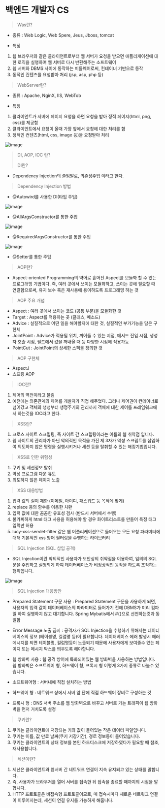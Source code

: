 # 백엔드 개발자 CS
> Was란?
- 종류 : Web Logic, Web Spere, Jeus, Jboss, tomcat

- 특징
1. 웹 브라우저와 같은 클라이언트로부터 웹 서버가 요청을 받으면 애플리케이션에 대한 로직을 실행하여 웹 서버로 다시 반환해주는 소프트웨어
2. 웹 서버와 DBMS 사이에 동작하는 미들웨어로써, 컨테이너 기반으로 동작
3. 동적인 컨텐츠를 요청받아 처리 (jsp, asp, php 등)

> WebServer란?

- 종류 : Apache, NginX, IIS, WebTob

- 특징
1. 클라이언트가 서버에 페이지 요청을 하면 요청을 받아 정적 페이지(html, png, css)를 제공함
2. 클라이언트에서 요청이 올때 가장 앞에서 요청에 대한 처리를 함
3. 정적인 컨텐츠(html, css, image 등)을 요청받아 처리

![image](https://user-images.githubusercontent.com/37327676/177281162-a244f024-29bb-4e04-8a73-de5199d93fbe.png)

> DI, AOP, IOC 란?
>
> DI란?
- Dependency Injection의 줄임말로, 의존성주입 이라고 한다.

> Dependency Injection 방법
- @Autowird를 사용한 DI(타입 주입)

![image](https://user-images.githubusercontent.com/37327676/177284698-66e419eb-3fc7-470c-8e1a-d4320516a1c0.png)

- @AllArgsConstructor를 통한 주입

![image](https://user-images.githubusercontent.com/37327676/177284776-705616ea-4520-46b1-84da-2db4498f40a9.png)

- @RequiredArgsConstructor를 통한 주입

![image](https://user-images.githubusercontent.com/37327676/177283017-087062ec-ad75-44fc-aefd-2ad76968a384.png)

- @Setter를 통한 주입

> AOP란?
- Aspect-oriented Programming의 약어로 흩어진 Aspect를 모듈화 할 수 있는 프로그래밍 기법이다. 즉, 여러 곳에서 쓰이는 모듈화하고, 쓰이는 곳에 필요할 때 연결함으로써, 유지 보수 혹은 재사용에 용이하도록 프로그래밍 하는 것

> AOP 주요 개념
- Aspect : 여러 곳에서 쓰이는 코드 (공통 부분)을 모듈화한 것
- Target : Aspect를 적용하는 곳 (클래스, 메소드)
- Advice : 실질적으로 어떤 일을 해야할지에 대한 것, 실질적인 부가기능을 담은 구현체
- JointPoint : Advice가 적용될 위치, 끼어들 수 있는 지점, 메서드 진입 시점, 생성자 호출 시점, 필드에서 값을 꺼내올 때 등 다양한 시점에 적용가능
- PointCut : JointPoint의 상세한 스펙을 정의한 것

> AOP 구현체
- AspectJ
- 스프링 AOP

> IOC란?
1. 제어의 역전이라고 불림
2. 예전에는 의존관계의 제어를 개발자가 직접 해주었다. 그러나 제어권이 컨테이너로 넘어갔고 객체의 생성부터 생명주기의 관리까지 객체에 대한 제어를 프레임워크에서 하는것을 IOC라고 한다.

> XSS란?
1. 크로스 사이트 스크립팅, 즉 사이트 간 스크립팅이라는 이름의 웹 취약점 입니다.
2. 웹 사이트의 관리자가 아닌 악의적인 목적을 가진 제 3자가 악성 스크립트를 삽입하여 의도하지 않은 명령을 실행시키거나 세션 등을 탈취할 수 있는 해킹기법입니다. 

> XSS로 인한 위험성
1. 쿠키 및 세션정보 탈취
2. 악성 프로그램 다운 유도
3. 의도하지 않은 페이지 노출

> XSS 대응방법
1. 입력 값의 길이 제한 (이메일, 아이디, 패스워드 등 목적에 맞게)
2. replace 등의 함수를 이용한 치환
3. 입력 값에 대한 꼼꼼한 유효성 검사 (반드시 서버에서 수행)
4. 불가피하게 html 태그 사용을 허용해야 할 경우 화이트리스트를 만들어 특정 태그 입력만 허용
5. lucy-xss-servlet-filter 같은 웹 어플리케이션으로 들어오는 모든 요청 파라미터에 대해 기본적인 xss 방어 필터링을 수행하는 라이브러리 

> SQL Injection (SQL 삽입 공격)
- SQL Injection이란 악의적인 사용자가 보안상의 취약점을 이용하여, 임의의 SQL문을 주입하고 실행되게 하여 데이터베이스가 비정상적인 동작을 하도록 조작하는 행위입니다.

![image](https://user-images.githubusercontent.com/37327676/177290118-7ea13a47-7454-49a1-af6e-e6a797aaa27d.png)

> SQL Injection 대응방안
- Prepared Statement 구문 사용 : Prepared Statement 구문을 사용하게 되면, 사용자의 입력 값이 데이터베이스의 파라미터로 들어가기 전에 DBMS가 미리 컴파일 하여 실행하지 않고 대기합니다. Spring Mybatis에서 #{}으로 선언하는것과 동일함

- Error Message 노출 금지 : 공격자가 SQL Injection을 수행하기 위해서는 데이터베이스의 정보 (테이블명, 컬럼명 등)이 필요합니다. 데이터베이스 에러 발생시 에러메시지를 되면 테이블명, 컬럼명등이 노출되기 때문에 사용자에게 보여줄수 있는 페이지 또는 메시지 박스를 띄우도록 해야합니다.

- 웹 방화벽 사용 : 웹 공격 방어에 특화되어있는 웹 방화벽을 사용하는 방법입니다. 웹 방화벽은 소프트웨어 형, 하드웨어 형, 프록시 형 이렇게 3가지 종류로 나눌수 있습니다. 
- 소프트웨어형 : 서버내에 직접 설치하는 방법
- 하드웨어 형 : 네트워크 상에서 서버 앞 단에 직접 하드웨어 장비로 구성하는 것
- 프록시 형 : DNS 서버 주소를 웹 방화벽으로 바꾸고 서버로 가는 트래픽이 웹 방화벽을 먼저 거치도록 설정

> 쿠키란?
1. 쿠키는 클라이언트에 저장되는 키와 값이 들어있는 작은 데이터 파일입니다.
2. 쿠키는 이름, 값 만료 날짜(쿠키 저장기간), 경로 정보등이 들어있습니다.
3. 쿠키는 클라이언트의 상태 정보를 본인 하드디스크에 저장하였다가 필요할 때 참조, 재사용합니다.

> 세션이란?
1. 세션은 클라이언트와 웹서버 간 네트워크 연결이 지속 유지되고 있는 상태를 말합니다.
2. 즉, 사용자가 브라우저를 열어 서버를 접속한 뒤 접속을 종료할 때까지의 시점을 말합니다.
3. HTTP 프로토콜은 비접속형 프로토콜이므로, 매 접속시마다 새로운 네트워크 연결이 이루어지는데, 세션이 연결 유지를 가능하게 해줍니다.

